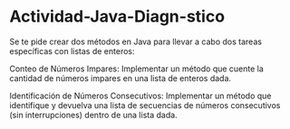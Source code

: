 # Actividad-Java-Diagn-stico

Se te pide crear dos métodos en Java para llevar a cabo dos tareas específicas con listas de enteros:

Conteo de Números Impares: Implementar un método que cuente la cantidad de números impares en una lista de enteros dada.

Identificación de Números Consecutivos: Implementar un método que identifique y devuelva una lista de secuencias de números consecutivos (sin interrupciones) dentro de una lista dada. 
